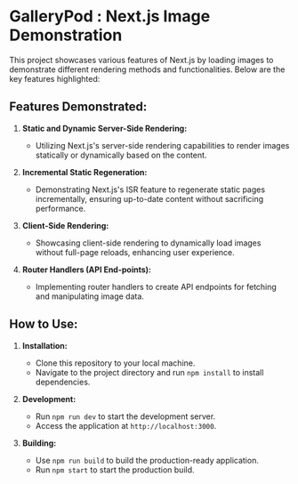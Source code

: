 # GalleryPod : Next.js Image Demonstration

This project showcases various features of Next.js by loading images to demonstrate different rendering methods and functionalities. Below are the key features highlighted:

## Features Demonstrated:

1. **Static and Dynamic Server-Side Rendering:**
   - Utilizing Next.js's server-side rendering capabilities to render images statically or dynamically based on the content.

2. **Incremental Static Regeneration:**
   - Demonstrating Next.js's ISR feature to regenerate static pages incrementally, ensuring up-to-date content without sacrificing performance.

3. **Client-Side Rendering:**
   - Showcasing client-side rendering to dynamically load images without full-page reloads, enhancing user experience.

4. **Router Handlers (API End-points):**
   - Implementing router handlers to create API endpoints for fetching and manipulating image data.

## How to Use:

1. **Installation:**
   - Clone this repository to your local machine.
   - Navigate to the project directory and run `npm install` to install dependencies.

2. **Development:**
   - Run `npm run dev` to start the development server.
   - Access the application at `http://localhost:3000`.

3. **Building:**
   - Use `npm run build` to build the production-ready application.
   - Run `npm start` to start the production build.

